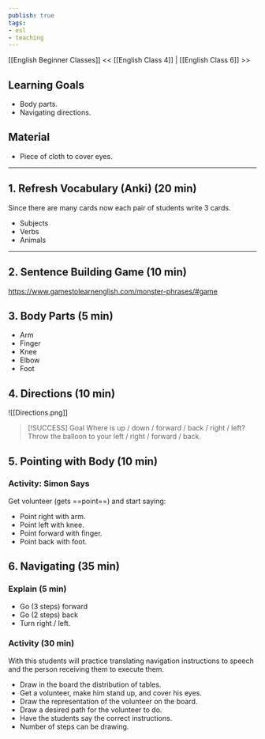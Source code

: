 ```yaml
---
publish: true
tags:
- esl
- teaching
---
```


[[English Beginner Classes]]
<< [[English Class 4]] | [[English Class 6]] >>

##  Learning Goals
- Body parts.
- Navigating directions.

## Material
- Piece of cloth to cover eyes.

---

## 1. Refresh Vocabulary (Anki) (20 min)
Since there are many cards now each pair of students write 3 cards.
- Subjects
- Verbs
- Animals

---

## 2. Sentence Building Game (10 min)
https://www.gamestolearnenglish.com/monster-phrases/#game

## 3. Body Parts (5 min)
- Arm
- Finger
- Knee
- Elbow
- Foot

## 4. Directions (10 min)
![[Directions.png]]

> [!SUCCESS] Goal
> Where is up / down / forward / back / right / left?
> Throw the balloon to your left / right / forward / back.

## 5. Pointing with Body (10 min)
### Activity: Simon Says
Get volunteer (gets ==point==) and start saying:
- Point right with arm.
- Point left with knee.
- Point forward with finger.
- Point back with foot.

## 6. Navigating (35 min)
### Explain (5 min)
- Go (3 steps) forward
- Go (2 steps) back
- Turn right / left.

### Activity (30 min)
With this students will practice translating navigation instructions to speech and the person receiving them to execute them.
- Draw in the board the distribution of tables.
- Get a volunteer, make him stand up, and cover his eyes.
- Draw the representation of the volunteer on the board.
- Draw a desired path for the volunteer to do.
- Have the students say the correct instructions.
- Number of steps can be drawing.

